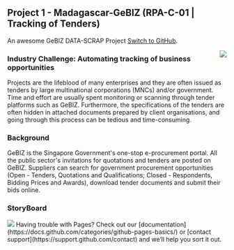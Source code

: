 ## Project 1 - Madagascar-GeBIZ (RPA-C-01 | Tracking of Tenders)
An awesome GeBIZ DATA-SCRAP Project [Switch to GitHub](https://github.com/alfredpyk/Project-GeBIZ).

<img align="right" src="https://alfredpyk.github.io/Project-GeBIZ/images/Madagascar.jpg">

### Industry Challenge: Automating tracking of business opportunities
Projects are the lifeblood of many enterprises and they are often issued as tenders by large multinational corporations (MNCs) and/or government. Time and effort are usually spent monitoring or scanning through tender platforms such as GeBIZ. Furthermore, the specifications of the tenders are often hidden in attached documents prepared by client organisations, and going through this process can be tedious and time-consuming.

### Background
GeBIZ is the Singapore Government's one-stop e-procurement portal. All the public sector's invitations for quotations and tenders are posted on GeBIZ. Suppliers can search for government procurement opportunities (Open - Tenders, Quotations and Qualifications; Closed - Respondents, Bidding Prices and Awards), download tender documents and submit their bids online.

### StoryBoard

<img src="https://alfredpyk.github.io/Project-GeBIZ/images/StoryBoard.jpg">
Having trouble with Pages? Check out our [documentation](https://docs.github.com/categories/github-pages-basics/) or [contact support](https://support.github.com/contact) and we’ll help you sort it out.
